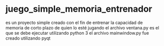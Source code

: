 # juego_simple_memoria_entrenador
es un proyecto simple creado con el fin de entrenar la capacidad de memoria de corto plazo de quien lo esté jugando
el archivo ventana.py es el que se debe ejecutar utilizando python 3
el archivo mainwindow.py fue creado utilizando pyqt
